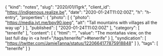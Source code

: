 {
  "kind": "notes",
  "slug": "2020/01/l1grk",
  "client_id": "https://indigenous.realize.be",
  "date": "2020-01-24T11:02:00Z",
  "h": "h-entry",
  "properties": {
    "photo": [
      {
        "photo": "https://media.jvt.me/bpy90.jpeg",
        "alt": "Tall mountains with villages all the way up"
      }
    ],
    "published": [
      "2020-01-24T11:02:00Z"
    ],
    "category": [
      "tenerife"
    ],
    "content": [
      {
        "html": "",
        "value": "The montañas view, on the last full day in <a href=\"/tags/tenerife/\">#tenerife</a>"
      }
    ],
    "syndication": [
      "https://twitter.com/JamieTanna/status/1220664177875918848"
    ]
  },
  "tags": [
    "tenerife"
  ]
}
